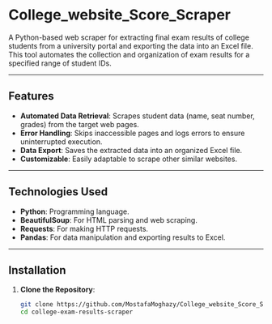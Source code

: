 # College_website_Score_Scraper

A Python-based web scraper for extracting final exam results of college students from a university portal and exporting the data into an Excel file. This tool automates the collection and organization of exam results for a specified range of student IDs.

---

## Features

- **Automated Data Retrieval**: Scrapes student data (name, seat number, grades) from the target web pages.
- **Error Handling**: Skips inaccessible pages and logs errors to ensure uninterrupted execution.
- **Data Export**: Saves the extracted data into an organized Excel file.
- **Customizable**: Easily adaptable to scrape other similar websites.

---

## Technologies Used

- **Python**: Programming language.
- **BeautifulSoup**: For HTML parsing and web scraping.
- **Requests**: For making HTTP requests.
- **Pandas**: For data manipulation and exporting results to Excel.

---

## Installation

1. **Clone the Repository**:
   ```bash
   git clone https://github.com/MostafaMoghazy/College_website_Score_Scraper.git
   cd college-exam-results-scraper
